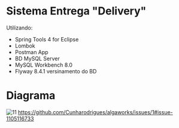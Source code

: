 # Sistema Entrega "Delivery"
Utilizando:
* Spring Tools 4 for Eclipse
* Lombok
* Postman App
* BD MySQL Server
* MySQL Workbench 8.0
* Flyway 8.4.1 versinamento do BD

# Diagrama
![11](https://user-images.githubusercontent.com/30321724/146573518-306a8546-c02c-42c9-9784-a3e60dd9674d.PNG)
https://github.com/Cunharodrigues/algaworks/issues/1#issue-1105116733



